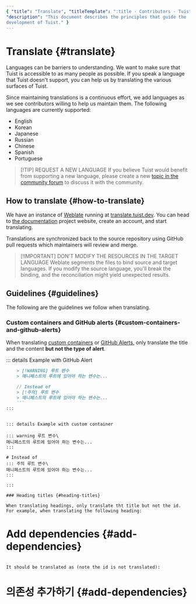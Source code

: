```yaml
---
{ "title": "Translate", "titleTemplate": ":title · Contributors · Tuist",
"description": "This document describes the principles that guide the
development of Tuist." }
---
```

# Translate {#translate}

Languages can be barriers to understanding. We want to make sure that Tuist is
accessible to as many people as possible. If you speak a language that Tuist
doesn't support, you can help us by translating the various surfaces of Tuist.

Since maintaining translations is a continuous effort, we add languages as we
see contributors willing to help us maintain them. The following languages are
currently supported:

- English
- Korean
- Japanese
- Russian
- Chinese
- Spanish
- Portuguese

> [!TIP] REQUEST A NEW LANGUAGE If you believe Tuist would benefit from
> supporting a new language, please create a new [topic in the community
> forum](https://community.tuist.io/c/general/4) to discuss it with the
> community.

## How to translate {#how-to-translate}

We have an instance of [Weblate](https://weblate.org/en-gb/) running at
[translate.tuist.dev](https://translate.tuist.dev). You can head to [the
documentation](https://translate.tuist.dev/engage/documentation/) project
website, create an account, and start translating.

Translations are synchronized back to the source repository using GitHub pull
requests which maintainers will review and merge.

> [!IMPORTANT] DON'T MODIFY THE RESOURCES IN THE TARGET LANGUAGE Weblate
> segments the files to bind source and target languages. If you modify the
> source language, you'll break the binding, and the reconciliation might yield
> unexpected results.

## Guidelines {#guidelines}

The following are the guidelines we follow when translating.

### Custom containers and GitHub alerts {#custom-containers-and-github-alerts}

When translating [custom
containers](https://vitepress.dev/guide/markdown#custom-containers) or [GitHub
Alerts](https://docs.github.com/en/get-started/writing-on-github/getting-started-with-writing-and-formatting-on-github/basic-writing-and-formatting-syntax#alerts),
only translate the title and the content **but not the type of alert**.

::: details Example with GitHub Alert
```markdown
    > [!WARNING] 루트 변수
    > 매니페스트의 루트에 있어야 하는 변수는...

    // Instead of
    > [!주의] 루트 변수
    > 매니페스트의 루트에 있어야 하는 변수는...
    ```
:::


::: details Example with custom container
```
    ::: warning 루트 변수\
    매니페스트의 루트에 있어야 하는 변수는...
    :::

    # Instead of
    ::: 주의 루트 변수\
    매니페스트의 루트에 있어야 하는 변수는...
    :::
```
:::

### Heading titles {#heading-titles}

When translating headings, only translate tht title but not the id. For example, when translating the following heading:

```
# Add dependencies {#add-dependencies}
```

It should be translated as (note the id is not translated):

```
# 의존성 추가하기 {#add-dependencies}
```

```
